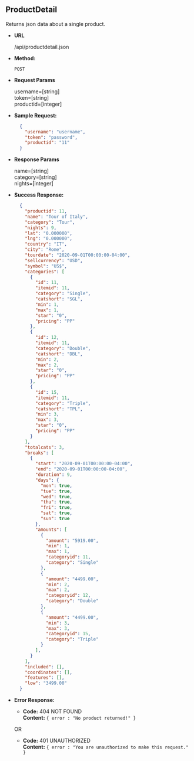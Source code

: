 **ProductDetail**
----
  Returns json data about a single product.

* **URL**

  /api/productdetail.json

* **Method:**

  `POST`

* **Request Params**

  username=[string] <br />
  token=[string] <br />
  productid=[integer]
  
* **Sample Request:**

  ```json
    {
      "username": "username",
      "token": "password",
      "productid": "11"
    }
  ```
  
* **Response Params**

  name=[string] <br />
  category=[string] <br />
  nights=[integer]

* **Success Response:**

  ```json
    {
      "productid": 11,
      "name": "Tour of Italy",
      "category": "Tour",
      "nights": 9,
      "lat": "0.000000",
      "lng": "0.000000",
      "country": "IT",
      "city": "Rome",
      "tourdate": "2020-09-01T00:00:00-04:00",
      "sellcurrency": "USD",
      "symbol": "US$",
      "categories": [
        {
          "id": 11,
          "itemid": 11,
          "category": "Single",
          "catshort": "SGL",
          "min": 1,
          "max": 1,
          "star": "0",
          "pricing": "PP"
        },
        {
          "id": 12,
          "itemid": 11,
          "category": "Double",
          "catshort": "DBL",
          "min": 2,
          "max": 2,
          "star": "0",
          "pricing": "PP"
        },
        {
          "id": 15,
          "itemid": 11,
          "category": "Triple",
          "catshort": "TPL",
          "min": 3,
          "max": 3,
          "star": "0",
          "pricing": "PP"
        }
      ],  
      "totalcats": 3,
      "breaks": [
        {
          "start": "2020-09-01T00:00:00-04:00",
          "end": "2020-09-01T00:00:00-04:00",
          "duration": 9,
          "days": {
            "mon": true,
            "tue": true,
            "wed": true,
            "thu": true,
            "fri": true,
            "sat": true,
            "sun": true 
          },
          "amounts": [
            {
              "amount": "5919.00",
              "min": 1,
              "max": 1,
              "categoryid": 11,
              "category": "Single"
            },
            {
              "amount": "4499.00",
              "min": 2,
              "max": 2,
              "categoryid": 12,
              "category": "Double"
            },
            {
              "amount": "4499.00",
              "min": 3,
              "max": 3,
              "categoryid": 15,
              "category": "Triple"
            }
          ],
        }
      ],
      "included": [],
      "coordinates": [],
      "features": [],
      "low": "3499.00"
    }
  ```
 
* **Error Response:**

  * **Code:** 404 NOT FOUND <br />
    **Content:** `{ error : "No product returned!" }`

  OR

  * **Code:** 401 UNAUTHORIZED <br />
    **Content:** `{ error : "You are unauthorized to make this request." }`


